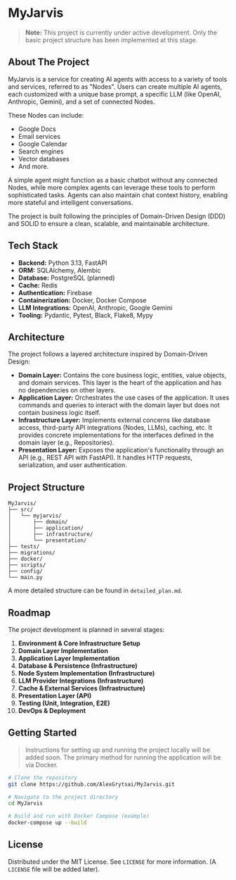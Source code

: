 # MyJarvis

> **Note:** This project is currently under active development. Only the basic project structure has been implemented at this stage.

## About The Project

MyJarvis is a service for creating AI agents with access to a variety of tools and services, referred to as "Nodes". Users can create multiple AI agents, each customized with a unique base prompt, a specific LLM (like OpenAI, Anthropic, Gemini), and a set of connected Nodes.

These Nodes can include:
- Google Docs
- Email services
- Google Calendar
- Search engines
- Vector databases
- And more.

A simple agent might function as a basic chatbot without any connected Nodes, while more complex agents can leverage these tools to perform sophisticated tasks. Agents can also maintain chat context history, enabling more stateful and intelligent conversations.

The project is built following the principles of Domain-Driven Design (DDD) and SOLID to ensure a clean, scalable, and maintainable architecture.

## Tech Stack

- **Backend:** Python 3.13, FastAPI
- **ORM:** SQLAlchemy, Alembic
- **Database:** PostgreSQL (planned)
- **Cache:** Redis
- **Authentication:** Firebase
- **Containerization:** Docker, Docker Compose
- **LLM Integrations:** OpenAI, Anthropic, Google Gemini
- **Tooling:** Pydantic, Pytest, Black, Flake8, Mypy

## Architecture

The project follows a layered architecture inspired by Domain-Driven Design:

- **Domain Layer:** Contains the core business logic, entities, value objects, and domain services. This layer is the heart of the application and has no dependencies on other layers.
- **Application Layer:** Orchestrates the use cases of the application. It uses commands and queries to interact with the domain layer but does not contain business logic itself.
- **Infrastructure Layer:** Implements external concerns like database access, third-party API integrations (Nodes, LLMs), caching, etc. It provides concrete implementations for the interfaces defined in the domain layer (e.g., Repositories).
- **Presentation Layer:** Exposes the application's functionality through an API (e.g., REST API with FastAPI). It handles HTTP requests, serialization, and user authentication.

## Project Structure

```
MyJarvis/
├── src/
│   └── myjarvis/
│       ├── domain/
│       ├── application/
│       ├── infrastructure/
│       └── presentation/
├── tests/
├── migrations/
├── docker/
├── scripts/
├── config/
└── main.py
```

A more detailed structure can be found in `detailed_plan.md`.

## Roadmap

The project development is planned in several stages:
1.  **Environment & Core Infrastructure Setup**
2.  **Domain Layer Implementation**
3.  **Application Layer Implementation**
4.  **Database & Persistence (Infrastructure)**
5.  **Node System Implementation (Infrastructure)**
6.  **LLM Provider Integrations (Infrastructure)**
7.  **Cache & External Services (Infrastructure)**
8.  **Presentation Layer (API)**
9.  **Testing (Unit, Integration, E2E)**
10. **DevOps & Deployment**

## Getting Started

> Instructions for setting up and running the project locally will be added soon. The primary method for running the application will be via Docker.

```sh
# Clone the repository
git clone https://github.com/AlexGrytsai/MyJarvis.git

# Navigate to the project directory
cd MyJarvis

# Build and run with Docker Compose (example)
docker-compose up --build
```

## License

Distributed under the MIT License. See `LICENSE` for more information. (A `LICENSE` file will be added later). 